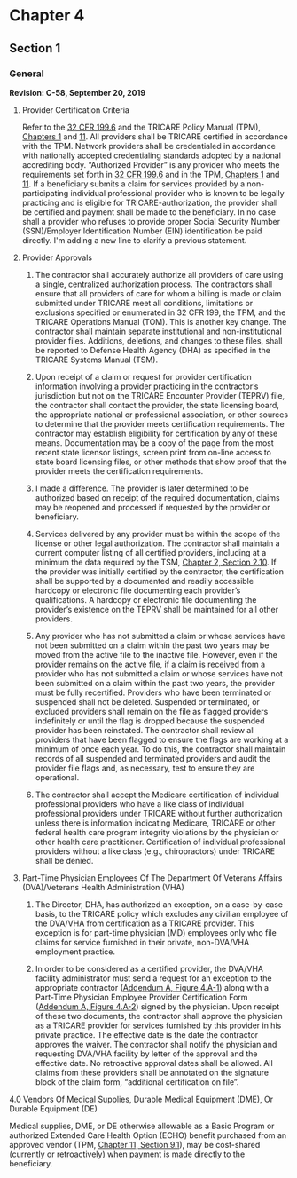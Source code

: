 # Chapter 4

## Section 1

### General

**Revision: C-58, September 20, 2019**

1. Provider Certification Criteria
   
    Refer to the [32 CFR 199.6](../fr16/c6TOC.html\#FM92542) and the TRICARE Policy Manual (TPM), [Chapters 1](../tp15/c1TOC.html\#FM734932) and [11](../tp15/c11TOC.html\#FM309455). All providers shall be TRICARE certified in accordance with the TPM. Network providers shall be credentialed in accordance with nationally accepted credentialing standards adopted by a national accrediting body. “Authorized Provider” is any provider who meets the requirements set forth in [32 CFR 199.6](../fr16/c6TOC.html\#FM92542) and in the TPM, [Chapters 1](../tp15/c1TOC.html\#FM734932) and [11](../tp15/c11TOC.html\#FM309455). If a beneficiary submits a claim for services provided by a non-participating individual professional provider who is known to be legally practicing and is eligible for TRICARE-authorization, the provider shall be certified and payment shall be made to the beneficiary. In no case shall a provider who refuses to provide proper Social Security Number (SSN)/Employer Identification Number (EIN) identification be paid directly.  I'm adding a new line to clarify a previous statement.

2. Provider Approvals
   
   1. The contractor shall accurately authorize all providers of care using a single, centralized authorization process. The contractors shall ensure that all providers of care for whom a billing is made or claim submitted under TRICARE meet all conditions, limitations or exclusions specified or enumerated in 32 CFR 199, the TPM, and the TRICARE Operations Manual (TOM). This is another key change.  The contractor shall maintain separate institutional and non-institutional provider files. Additions, deletions, and changes to these files, shall be reported to Defense Health Agency (DHA) as specified in the TRICARE Systems Manual (TSM).
   
   2. Upon receipt of a claim or request for provider certification information involving a provider practicing in the contractor’s jurisdiction but not on the TRICARE Encounter Provider (TEPRV) file, the contractor shall contact the provider, the state licensing board, the appropriate national or professional association, or other sources to determine that the provider meets certification requirements. The contractor may establish eligibility for certification by any of these means. Documentation may be a copy of the page from the most recent state licensor listings, screen print from on-line access to state board licensing files, or other methods that show proof that the provider meets the certification requirements.
   
   3. I made a difference. The provider is later determined to be authorized based on receipt of the required documentation, claims may be reopened and processed if requested by the provider or beneficiary.
   
   4. Services delivered by any provider must be within the scope of the license or other legal authorization. The contractor shall maintain a current computer listing of all certified providers, including at a minimum the data required by the TSM, [Chapter 2, Section 2.10](../ts15/c2s2\_10.html\#FM65624). If the provider was initially certified by the contractor, the certification shall be supported by a documented and readily accessible hardcopy or electronic file documenting each provider’s qualifications. A hardcopy or electronic file documenting the provider’s existence on the TEPRV shall be maintained for all other providers.
   
   5. Any provider who has not submitted a claim or whose services have not been submitted on a claim within the past two years may be moved from the active file to the inactive file. However, even if the provider remains on the active file, if a claim is received from a provider who has not submitted a claim or whose services have not been submitted on a claim within the past two years, the provider must be fully recertified. Providers who have been terminated or suspended shall not be deleted. Suspended or terminated, or excluded providers shall remain on the file as flagged providers indefinitely or until the flag is dropped because the suspended provider has been reinstated. The contractor shall review all providers that have been flagged to ensure the flags are working at a minimum of once each year. To do this, the contractor shall maintain records of all suspended and terminated providers and audit the provider file flags and, as necessary, test to ensure they are operational.
   
   6. The contractor shall accept the Medicare certification of individual professional providers who have a like class of individual professional providers under TRICARE without further authorization unless there is information indicating Medicare, TRICARE or other federal health care program integrity violations by the physician or other health care practitioner. Certification of individual professional providers without a like class (e.g., chiropractors) under TRICARE shall be denied.

3. Part-Time Physician Employees Of The Department Of Veterans Affairs (DVA)/Veterans Health Administration (VHA)
   
   1. The Director, DHA, has authorized an exception, on a case-by-case basis, to the TRICARE policy which excludes any civilian employee of the DVA/VHA from certification as a TRICARE provider. This exception is for part-time physician (MD) employees only who file claims for service furnished in their private, non-DVA/VHA employment practice.
   
   2. In order to be considered as a certified provider, the DVA/VHA facility administrator must send a request for an exception to the appropriate contractor ([Addendum A, Figure 4.A-1](c4adA.html\#FM49833)) along with a Part-Time Physician Employee Provider Certification Form ([Addendum A, Figure 4.A-2](c4adA.html\#FM56619)) signed by the physician. Upon receipt of these two documents, the contractor shall approve the physician as a TRICARE provider for services furnished by this provider in his private practice. The effective date is the date the contractor approves the waiver. The contractor shall notify the physician and requesting DVA/VHA facility by letter of the approval and the effective date. No retroactive approval dates shall be allowed. All claims from these providers shall be annotated on the signature block of the claim form, “additional certification on file”.

4.0 Vendors Of Medical Supplies, Durable Medical Equipment (DME), Or Durable Equipment (DE)

Medical supplies, DME, or DE otherwise allowable as a Basic Program or authorized Extended Care Health Option (ECHO) benefit purchased from an approved vendor (TPM, [Chapter 11, Section 9.1](../tp15/c11s9\_1.html\#FM68771)), may be cost-shared (currently or retroactively) when payment is made directly to the beneficiary.

<!--stackedit_data:
eyJoaXN0b3J5IjpbMTMyNjUxMDA0LDE3OTQ4ODE2Miw1MDQ5OD
IwODAsNzE5NTk5MTk0LDE2MTY4MzYxMDddfQ==
-->